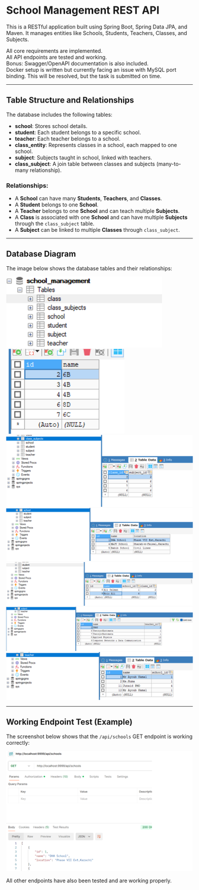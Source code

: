 # School Management REST API

This is a RESTful application built using Spring Boot, Spring Data JPA, and Maven. It manages entities like Schools, Students, Teachers, Classes, and Subjects.

All core requirements are implemented.  
All API endpoints are tested and working.  
Bonus: Swagger/OpenAPI documentation is also included.  
Docker setup is written but currently facing an issue with MySQL port binding. This will be resolved, but the task is submitted on time.

---

## Table Structure and Relationships

The database includes the following tables:

- **school**: Stores school details.
- **student**: Each student belongs to a specific school.
- **teacher**: Each teacher belongs to a school.
- **class_entity**: Represents classes in a school, each mapped to one school.
- **subject**: Subjects taught in school, linked with teachers.
- **class_subject**: A join table between classes and subjects (many-to-many relationship).

### Relationships:

- A **School** can have many **Students**, **Teachers**, and **Classes**.
- A **Student** belongs to one **School**.
- A **Teacher** belongs to one **School** and can teach multiple **Subjects**.
- A **Class** is associated with one **School** and can have multiple **Subjects** through the `class_subject` table.
- A **Subject** can be linked to multiple **Classes** through `class_subject`.

---

## Database Diagram

The image below shows the database tables and their relationships:

![Table Structure](db_img1.png)
![Table Structure](db_img2.png)
![Table Structure](db_img3.png)
![Table Structure](db_img4.png)
![Table Structure](db_img5.png)
![Table Structure](db_img6.png)
![Table Structure](db_img7.png)



---

## Working Endpoint Test (Example)

The screenshot below shows that the `/api/schools` GET endpoint is working correctly:

![School Endpoint Test](test_1img.png)

All other endpoints have also been tested and are working properly.
